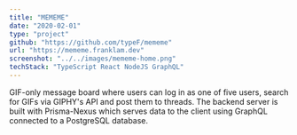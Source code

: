 ```yaml
---
title: "MEMEME"
date: "2020-02-01"
type: "project"
github: "https://github.com/typeF/mememe"
url: "https://mememe.franklam.dev"
screenshot: "../../images/mememe-home.png"
techStack: "TypeScript React NodeJS GraphQL"
---
```


GIF-only message board where users can log in as one of five users, search for GIFs via GIPHY's API and post them to threads. The backend server is built with Prisma-Nexus which serves data to the client using GraphQL connected to a PostgreSQL database.
